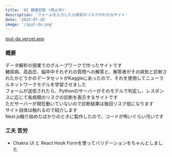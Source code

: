 ```yaml
---
title: 'AI 健康診断 (停止中)'
description: 'フォームを入力したら病気のリスクがわかるサイト'
date: '2023-07-20'
image: '/iput-da.png'
---
```


<a href="https://iput-da.vercel.app" target="_blank">iput-da.vercel.app</a>

### 概要

データ解析の授業でのグループワークで作ったサイトです  
糖尿病、高血圧、脳卒中それぞれの質問への解答と、解答者がその病気と診断されたかどうかのデータセットがKaggleにあったので、それを使用してニューラルネットワークモデルを学習させました  
フォームが送信されたら、Pythonのサーバーがそのモデルで判定し、レスポンスに応じて各病期のリスクの診断を表示するサイトです  
ただサーバーが現在動いていないので診断結果は毎回リスク低になります  
サイト自体は触れるので紹介します  
Next.js触り始めたばかりのときに製作したので、コードが怖いぐらい汚いです

### 工夫 苦労

- Chakra UI と React Hook Formを使ってバリデーションをちゃんとしました
